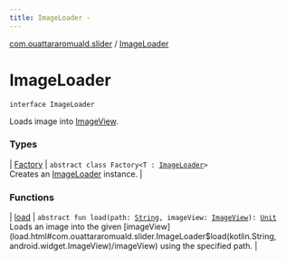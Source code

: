 ```yaml
---
title: ImageLoader - 
---
```


[com.ouattararomuald.slider](../index.html) / [ImageLoader](./index.html)

# ImageLoader

`interface ImageLoader`

Loads image into [ImageView](https://developer.android.com/reference/android/widget/ImageView.html).

### Types

| [Factory](-factory/index.html) | `abstract class Factory<T : `[`ImageLoader`](./index.html)`>`<br>Creates an [ImageLoader](./index.html) instance. |

### Functions

| [load](load.html) | `abstract fun load(path: `[`String`](https://kotlinlang.org/api/latest/jvm/stdlib/kotlin/-string/index.html)`, imageView: `[`ImageView`](https://developer.android.com/reference/android/widget/ImageView.html)`): `[`Unit`](https://kotlinlang.org/api/latest/jvm/stdlib/kotlin/-unit/index.html)<br>Loads an image into the given [imageView](load.html#com.ouattararomuald.slider.ImageLoader$load(kotlin.String, android.widget.ImageView)/imageView) using the specified path. |

